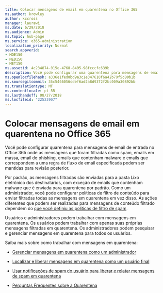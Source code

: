 ```yaml
---
title: Colocar mensagens de email em quarentena no Office 365
ms.author: krowley
author: kccross
manager: laurawi
ms.date: 6/29/2018
ms.audience: Admin
ms.topic: hub-page
ms.service: o365-administration
localization_priority: Normal
search.appverid:
- MOE150
- MED150
- MET150
ms.assetid: 4c234874-015e-4768-8495-98fcccfc639b
description: Você pode configurar uma quarentena para mensagens de email de entrada no Office 365 onde as mensagens de email de entrada que foram filtradas como spam, em massa, email de phishing e malware pode ser mantido para revisão posterior.
ms.openlocfilehash: a336e1fed0bd9a3c1e347610f6a42b70f5c80b1b
ms.sourcegitcommit: 36c5466056cdef6ad2a8d9372f2bc009a30892bb
ms.translationtype: MT
ms.contentlocale: pt-BR
ms.lasthandoff: 08/27/2018
ms.locfileid: "22523907"
---
```

# <a name="quarantine-email-messages-in-office-365"></a>Colocar mensagens de email em quarentena no Office 365

Você pode configurar quarentena para mensagens de email de entrada no Office 365 onde as mensagens que foram filtradas como spam, emails em massa, email de phishing, emails que contenham malware e emails que correspondem a uma regra de fluxo de email especificada podem ser mantidas para revisão posterior.
  
Por padrão, as mensagens filtradas são enviadas para a pasta Lixo eletrônico dos destinatários, com exceção de emails que contenham malware que é enviada para quarentena por padrão. Como um administrador, você pode configurar políticas de filtro de conteúdo para enviar filtradas todas as mensagens em quarentena em vez disso. As ações diferentes que podem ser realizadas para mensagens de conteúdo filtrado dependem do [que você definiu as políticas de filtro de spam](https://go.microsoft.com/fwlink/?LinkId=799736).
  
Usuários e administradores podem trabalhar com mensagens em quarentena. Os usuários podem trabalhar com apenas suas próprias mensagens filtradas em quarentena. Os administradores podem pesquisar e gerenciar mensagens em quarentena para todos os usuários.
  
Saiba mais sobre como trabalhar com mensagens em quarentena:
  
- [Gerenciar mensagens em quarentena como um administrador](manage-quarantined-messages-and-files.md)
    
- [Localizar e liberar mensagens em quarentena como um usuário final](find-and-release-quarantined-messages-as-a-user.md)
    
- [Usar notificações de spam do usuário para liberar e relatar mensagens de spam em quarentena](use-spam-notifications-to-release-and-report-quarantined-messages.md)
    
- [Perguntas Frequentes sobre a Quarentena](quarantine-faq.md)
    

